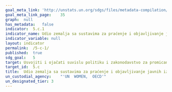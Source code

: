 ```yaml
---	
goal_meta_link:	'http://unstats.un.org/sdgs/files/metadata-compilation/Metadata-Goal-5.pdf'
goal_meta_link_page:	35
graph:	null
has_metadata:	false
indicator:	5.c.1
indicator_name:	Udio zemalja sa sustavima za praćenje i objavljivanje javnih izdvajanja za ravnopravnost spolova i osnaživanje žena
indicator_variable:	null
layout:	indicator
permalink:	/5-c-1/
published:	true  
sdg_goal:	5
target:	Usvojiti i ojačati suvislu politiku i zakonodavstvo za promicanje ravnopravnosti spolova i osnaživanje svih žena i djevojaka na svim razinama.
target_id:	5.c
title:	Udio zemalja sa sustavima za praćenje i objavljivanje javnih izdvajanja za ravnopravnost spolova i osnaživanje žena
un_custodial_agency:	"'UN  WOMEN,  OECD'"
un_designated_tier:	3
---	
```

